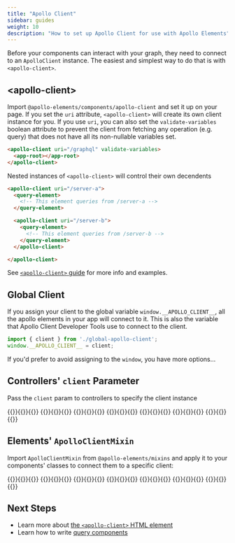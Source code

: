 ```yaml
---
title: "Apollo Client"
sidebar: guides
weight: 10
description: "How to set up Apollo Client for use with Apollo Elements"
---
```


Before your components can interact with your graph, they need to connect to an `ApolloClient` instance. The easiest and simplest way to do that is with `<apollo-client>`.

## &lt;apollo-client&gt;

Import `@apollo-elements/components/apollo-client` and set it up on your page. If you set the `uri` attribute, `<apollo-client>` will create its own client instance for you. If you use `uri`, you can also set the `validate-variables` boolean attribute to prevent the client from fetching any operation (e.g. query) that does not have all its non-nullable variables set.

```html copy
<apollo-client uri="/graphql" validate-variables>
  <app-root></app-root>
</apollo-client>
```

Nested instances of `<apollo-client>` will control their own decendents

```html copy
<apollo-client uri="/server-a">
  <query-element>
    <!-- This element queries from /server-a -->
  </query-element>

  <apollo-client uri="/server-b">
    <query-element>
      <!-- This element queries from /server-b -->
    </query-element>
  </apollo-client>

</apollo-client>
```

See [`<apollo-client>` guide](./html/) for more info and examples.

## Global Client

If you assign your client to the global variable `window.__APOLLO_CLIENT__`, all the apollo elements in your app will connect to it. This is also the variable that Apollo Client Developer Tools use to connect to the client.

```ts copy
import { client } from './global-apollo-client';
window.__APOLLO_CLIENT__ = client;
```

If you'd prefer to avoid assigning to the `window`, you have more options...

## Controllers' `client` Parameter

Pass the `client` param to controllers to specify the client instance

<code-tabs collection="libraries" default-tab="lit">
  {{<code-tab package="html">}}{{<include controller-client-html.html>}}{{</code-tab>}}
  {{<code-tab package="mixins">}}{{<include controller-client-mixins.ts>}}{{</code-tab>}}
  {{<code-tab package="lit">}}{{<include controller-client-lit.ts>}}{{</code-tab>}}
  {{<code-tab package="fast">}}{{<include controller-client-fast.ts>}}{{</code-tab>}}
  {{<code-tab package="haunted">}}{{<include controller-client-haunted.ts>}}{{</code-tab>}}
  {{<code-tab package="atomico">}}{{<include controller-client-atomico.tsx>}}{{</code-tab>}}
  {{<code-tab package="hybrids">}}{{<include controller-client-hybrids.ts>}}{{</code-tab>}}
</code-tabs>

## Elements' `ApolloClientMixin`

Import `ApolloClientMixin` from `@apollo-elements/mixins` and apply it to your components' classes to connect them to a specific client:

<code-tabs collection="libraries" default-tab="lit">
  {{<code-tab package="html">}}{{<include client-mixin-html.html>}}{{</code-tab>}}
  {{<code-tab package="mixins">}}{{<include client-mixin-mixins.ts>}}{{</code-tab>}}
  {{<code-tab package="lit">}}{{<include client-mixin-lit.ts>}}{{</code-tab>}}
  {{<code-tab package="fast">}}{{<include client-mixin-fast.ts>}}{{</code-tab>}}
  {{<code-tab package="haunted">}}{{<include client-mixin-haunted.ts>}}{{</code-tab>}}
  {{<code-tab package="atomico">}}{{<include client-mixin-atomico.tsx>}}{{</code-tab>}}
  {{<code-tab package="hybrids">}}{{<include client-mixin-hybrids.ts>}}{{</code-tab>}}
</code-tabs>

## Next Steps
- Learn more about [the `<apollo-client>` HTML element](./html/)
- Learn how to write [query components](../queries/)
